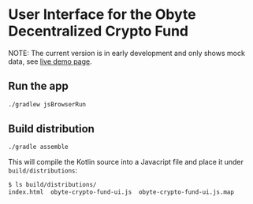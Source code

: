 # User Interface for the Obyte Decentralized Crypto Fund

NOTE: The current version is in early development and only shows mock data,
see [live demo page](https://pmiklos.github.io/obyte-crypto-fund-ui).

## Run the app

```bash
./gradlew jsBrowserRun
```

## Build distribution

```bash
./gradle assemble
```

This will compile the Kotlin source into a Javacript file and place it under `build/distributions`:

```bash
$ ls build/distributions/
index.html  obyte-crypto-fund-ui.js  obyte-crypto-fund-ui.js.map
```